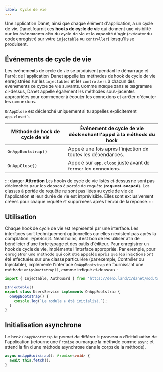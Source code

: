 ```yaml
---
label: Cycle de vie
---
```


Une application Danet, ainsi que chaque élément d'application, a un cycle de vie. Danet fournit des **hooks de cycle de vie** qui donnent une visibilité sur les événements clés du cycle de vie et la capacité d'agir (exécuter du code enregistré sur votre `injectable` ou `controller`) lorsqu'ils se produisent.

## Événements de cycle de vie

Les événements de cycle de vie se produisent pendant le démarrage et l'arrêt de l'application. Danet appelle les méthodes de hook de cycle de vie enregistrées sur les `injectables` et les `controllers` à chacun des événements de cycle de vie suivants. Comme indiqué dans le diagramme ci-dessus, Danet appelle également les méthodes sous-jacentes appropriées pour commencer à écouter les connexions et arrêter d'écouter les connexions.

`OnAppClose` est déclenché uniquement si tu appelles explicitement `app.close()`.

| Méthode de hook de cycle de vie | Événement de cycle de vie déclenchant l'appel à la méthode du hook |
|---------------------------------|--------------------------------------------------------------------|
| `OnAppBootstrap()`              | Appelé une fois après l'injection de toutes les dépendances.       |
| `OnAppClose()`                  | Appelé sur `app.close` juste avant de fermer les connexions.       |

::: danger **Attention**
Les hooks de cycle de vie listés ci-dessus ne sont pas déclenchés pour les classes à portée de requête (**request-scoped**). Les classes à portée de requête ne sont pas liées au cycle de vie de l'application et leur durée de vie est imprévisible. Elles sont exclusivement créées pour chaque requête et supprimées après l'envoi de la réponse.
:::

## Utilisation

Chaque hook de cycle de vie est représenté par une interface. Les interfaces sont techniquement optionnelles car elles n'existent pas après la compilation TypeScript. Néanmoins, il est bon de les utiliser afin de bénéficier d'une forte typage et des outils d'éditeur. Pour enregistrer un hook de cycle de vie, implémente l'interface appropriée. Par exemple, pour enregistrer une méthode qui doit être appelée après que les injections ont été effectuées sur une classe particulière (par exemple, Controller ou Injectable), implémente l'interface `OnAppBootstrap` en fournissant une méthode `onAppBootstrap()`, comme indiqué ci-dessous :

```typescript user-service.ts
import { Injectable, AuthGuard } from 'https://deno.land/x/danet/mod.ts';

@Injectable()
export class UsersService implements OnAppBootstrap {
  onAppBootstrap() {
    console.log(`Le module a été initialisé.`);
  }
}
```

## Initialisation asynchrone

Le hook `OnAppBootstrap` te permet de différer le processus d'initialisation de l'application (retourne une `Promise` ou marque la méthode comme `async` et attend la fin d'une méthode asynchrone dans le corps de la méthode).

```typescript
async onAppBootstrap(): Promise<void> {
  await this.fetch();
}
```